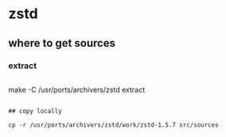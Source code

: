 # zstd

## where to get sources

### extract

```
```
make -C /usr/ports/archivers/zstd extract
```

## copy locally

cp -r /usr/ports/archivers/zstd/work/zstd-1.5.7 src/sources
```
```
```
```


